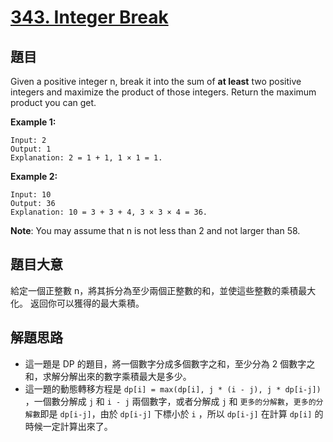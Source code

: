 # [343. Integer Break](https://leetcode.com/problems/integer-break/)


## 題目

Given a positive integer n, break it into the sum of **at least** two positive integers and maximize the product of those integers. Return the maximum product you can get.

**Example 1:**

    Input: 2
    Output: 1
    Explanation: 2 = 1 + 1, 1 × 1 = 1.

**Example 2:**

    Input: 10
    Output: 36
    Explanation: 10 = 3 + 3 + 4, 3 × 3 × 4 = 36.

**Note**: You may assume that n is not less than 2 and not larger than 58.


## 題目大意

給定一個正整數 n，將其拆分為至少兩個正整數的和，並使這些整數的乘積最大化。 返回你可以獲得的最大乘積。


## 解題思路

- 這一題是 DP 的題目，將一個數字分成多個數字之和，至少分為 2 個數字之和，求解分解出來的數字乘積最大是多少。
- 這一題的動態轉移方程是 `dp[i] = max(dp[i], j * (i - j), j * dp[i-j])` ，一個數分解成 `j` 和 `i - j` 兩個數字，或者分解成 `j` 和 `更多的分解數`，`更多的分解數`即是 `dp[i-j]`，由於 `dp[i-j]` 下標小於 `i` ，所以 `dp[i-j]` 在計算 `dp[i]` 的時候一定計算出來了。

